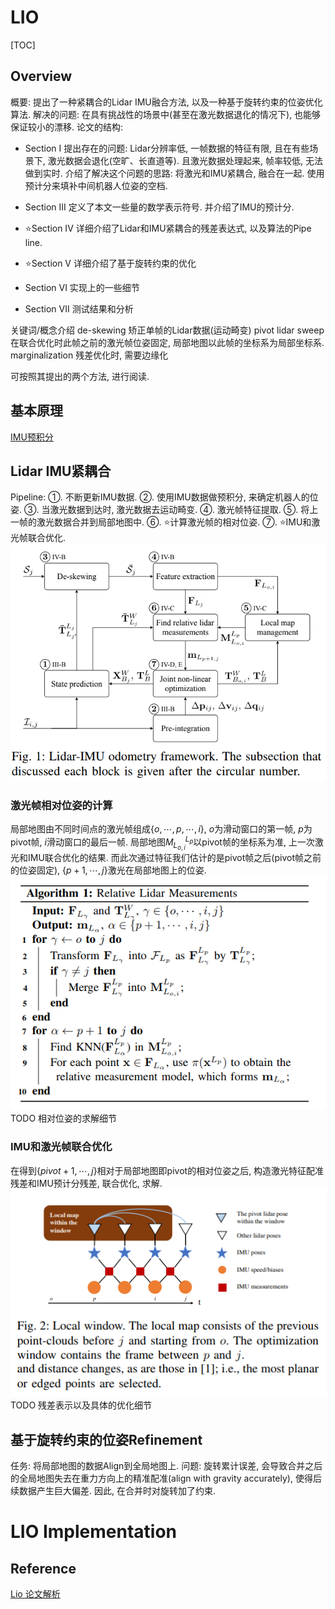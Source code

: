 # LIO
[TOC]
## Overview
概要: 提出了一种紧耦合的Lidar IMU融合方法, 以及一种基于旋转约束的位姿优化算法.
解决的问题: 在具有挑战性的场景中(甚至在激光数据退化的情况下), 也能够保证较小的漂移.
论文的结构:
* Section I
提出存在的问题: Lidar分辨率低, 一帧数据的特征有限, 且在有些场景下, 激光数据会退化(空旷、长直道等). 且激光数据处理起来, 帧率较低, 无法做到实时.
介绍了解决这个问题的思路: 将激光和IMU紧耦合, 融合在一起. 使用预计分来填补中间机器人位姿的空档.

* Section III
定义了本文一些量的数学表示符号. 并介绍了IMU的预计分.

* ⭐Section IV
详细介绍了Lidar和IMU紧耦合的残差表达式, 以及算法的Pipe line.

* ⭐Section V
详细介绍了基于旋转约束的优化

* Section VI
实现上的一些细节

* Section VII
测试结果和分析

关键词/概念介绍
de-skewing 矫正单帧的Lidar数据(运动畸变)
pivot lidar sweep 在联合优化时此帧之前的激光帧位姿固定, 局部地图以此帧的坐标系为局部坐标系.
marginalization 残差优化时, 需要边缘化

可按照其提出的两个方法, 进行阅读.

## 基本原理

[IMU预积分](imu_pre_integration.md)


## Lidar IMU紧耦合
Pipeline:
①. 不断更新IMU数据.
②. 使用IMU数据做预积分, 来确定机器人的位姿.
③. 当激光数据到达时, 激光数据去运动畸变.
④. 激光帧特征提取.
⑤. 将上一帧的激光数据合并到局部地图中.
⑥. ⭐计算激光帧的相对位姿.
⑦. ⭐IMU和激光帧联合优化. 
![LIO framework](/rc/lio_framework.PNG)

### 激光帧相对位姿的计算
局部地图由不同时间点的激光帧组成$\{o, \cdots , p, \cdots, i\}$, $o$为滑动窗口的第一帧, $p$为pivot帧, $i$滑动窗口的最后一帧. 局部地图$M_{L_{o,i}}^{L_p}$以pivot帧的坐标系为准, 上一次激光和IMU联合优化的结果. 而此次通过特征我们估计的是pivot帧之后(pivot帧之前的位姿固定), $\{p+1, \cdots, j\}$激光在局部地图上的位姿.
![relative measurement](../rc/lio_relative_measurements.PNG)
TODO 相对位姿的求解细节

### IMU和激光帧联合优化
在得到$\{pivot+1, \cdots, j\}$相对于局部地图即pivot的相对位姿之后, 构造激光特征配准残差和IMU预计分残差, 联合优化, 求解.
![Lidar IMU couple](../rc/lidar_imu_couple.PNG)
TODO 残差表示以及具体的优化细节

## 基于旋转约束的位姿Refinement
任务: 将局部地图的数据Align到全局地图上.
问题: 旋转累计误差, 会导致合并之后的全局地图失去在重力方向上的精准配准(align with gravity accurately), 使得后续数据产生巨大偏差.
因此, 在合并时对旋转加了约束.

# LIO Implementation


## Reference
[Lio 论文解析](https://zhuanlan.zhihu.com/p/24709748)
